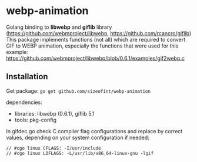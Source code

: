 # webp-animation
Golang binding to **libwebp** and **giflib** library (https://github.com/webmproject/libwebp, https://github.com/rcancro/giflib)
This package implements functions (not all) which are required to convert GIF to WEBP animation, especially the functions that were used for this example: https://github.com/webmproject/libwebp/blob/0.6.1/examples/gif2webp.c


## Installation
Get package: ```go get github.com/sizeofint/webp-animation```

dependencies:
 - libraries: libwebp (0.6.1), giflib 5.1
 - tools: pkg-config

In gifdec.go check C compiler flag configurations and replace by correct values, depending on your system configuration if needed:
```
// #cgo linux CFLAGS: -I/usr/include
// #cgo linux LDFLAGS: -L/usr/lib/x86_64-linux-gnu -lgif
```

